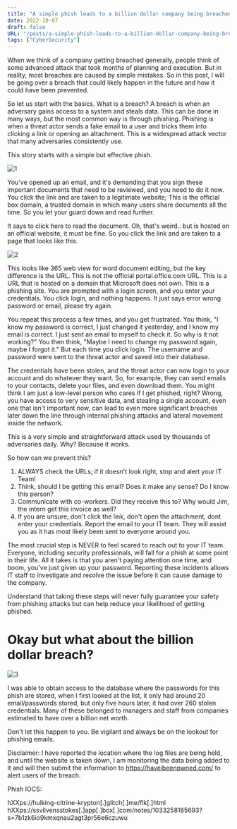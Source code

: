 ```yaml
---
title: "A simple phish leads to a billion dollar company being breached"
date: 2022-10-07
draft: false
URL: "/posts/a-simple-phish-leads-to-a-billion-dollar-company-being-breached"
tags: ["CyberSecurity"]
---
```


When we think of a company getting breached generally, people think of some advanced attack that took months of planning and execution. But in reality, most breaches are caused by simple mistakes. So in this post, I will be going over a breach that could likely happen in the future and how it could have been prevented.

So let us start with the basics. What is a breach? A breach is when an adversary gains access to a system and steals data. This can be done in many ways, but the most common way is through phishing. Phishing is when a threat actor sends a fake email to a user and tricks them into clicking a link or opening an attachment. This is a widespread attack vector that many adversaries consistently use.

This story starts with a simple but effective phish.

![1](../Billionbreachimg/stage1.png)

You've opened up an email, and it's demanding that you sign these important documents that need to be reviewed, and you need to do it now. You click the link and are taken to a legitimate website; This is the official box domain, a trusted domain in which many users share documents all the time. So you let your guard down and read further. 

It says to click here to read the document. Oh, that's weird.. but is hosted on an official website, it must be fine. So you click the link and are taken to a page that looks like this.

![2](../Billionbreachimg/stage2.png)

This looks like 365 web view for word document editing, but the key difference is the URL. This is not the official portal.office.com URL. This is a URL that is hosted on a domain that Microsoft does not own. This is a phishing site. You are prompted with a login screen, and you enter your credentials. You click login, and nothing happens. It just says error wrong password or email, please try again. 

You repeat this process a few times, and you get frustrated. You think, "I know my password is correct, I just changed it yesterday, and I know my email is correct. I just sent an email to myself to check it. So why is it not working?" You then think, "Maybe I need to change my password again, maybe I forgot it." But each time you click login. The username and password were sent to the threat actor and saved into their database. 

The credentials have been stolen, and the threat actor can now login to your account and do whatever they want. So, for example, they can send emails to your contacts, delete your files, and even download them. You might think I am just a low-level person who cares if I get phished, right? Wrong, you have access to very sensitive data, and stealing a single account, even one that isn't important now, can lead to even more significant breaches later down the line through internal phishing attacks and lateral movement inside the network.

This is a very simple and straightforward attack used by thousands of adversaries daily. Why? Because it works. 

So how can we prevent this? 
1. ALWAYS check the URLs; if it doesn't look right, stop and alert your IT Team!
2. Think, should I be getting this email? Does it make any sense? Do I know this person?
3. Communicate with co-workers. Did they receive this to? Why would Jim, the intern get this invoice as well?
4. If you are unsure, don't click the link, don't open the attachment, dont enter your credentials. Report the email to your IT team. They will assist you as it has most likely been sent to everyone around you. 

The most crucial step is NEVER to feel scared to reach out to your IT team. Everyone, including security professionals, will fall for a phish at some point in their life. All it takes is that you aren't paying attention one time, and boom, you've just given up your password. Reporting these incidents allows IT staff to investigate and resolve the issue before it can cause damage to the company.

Understand that taking these steps will never fully guarantee your safety from phishing attacks but can help reduce your likelihood of getting phished. 

# Okay but what about the billion dollar breach? 
![3](../Billionbreachimg/stage3.jpg)

I was able to obtain access to the database where the passwords for this phish are stored, when I first looked at the list, it only had around 20 email/passwords stored, but only five hours later, it had over 260 stolen credentials. Many of these belonged to managers and staff from companies estimated to have over a billion net worth. 

Don't let this happen to you. Be vigilant and always be on the lookout for phishing emails.

Disclaimer: I have reported the location where the log files are being held, and until the website is taken down, I am monitoring the data being added to it and will then submit the information to https://haveibeenpwned.com/ to alert users of the breach.



Phish IOCS:

hXXps://hulking-citrine-krypton[.]glitch[.]me/flk[.]html
hXXps://ssvilvensstokes[.]app[.]box[.]com/notes/1033258185693?s=7b1zk6io9kmxqnau2agt3pr56e6czuwu